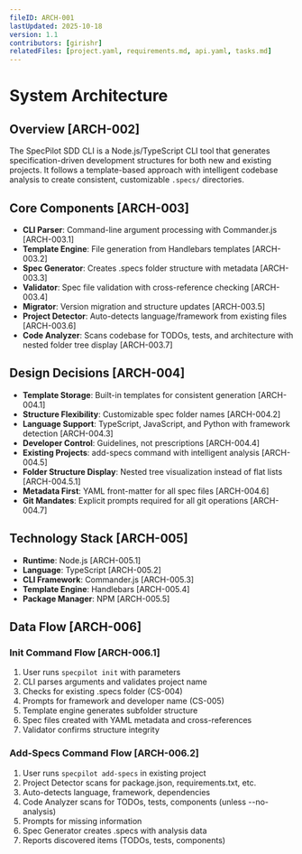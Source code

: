 ```yaml
---
fileID: ARCH-001
lastUpdated: 2025-10-18
version: 1.1
contributors: [girishr]
relatedFiles: [project.yaml, requirements.md, api.yaml, tasks.md]
---
```


# System Architecture

## Overview [ARCH-002]

The SpecPilot SDD CLI is a Node.js/TypeScript CLI tool that generates specification-driven development structures for both new and existing projects. It follows a template-based approach with intelligent codebase analysis to create consistent, customizable `.specs/` directories.

## Core Components [ARCH-003]

- **CLI Parser**: Command-line argument processing with Commander.js [ARCH-003.1]
- **Template Engine**: File generation from Handlebars templates [ARCH-003.2]
- **Spec Generator**: Creates .specs folder structure with metadata [ARCH-003.3]
- **Validator**: Spec file validation with cross-reference checking [ARCH-003.4]
- **Migrator**: Version migration and structure updates [ARCH-003.5]
- **Project Detector**: Auto-detects language/framework from existing files [ARCH-003.6]
- **Code Analyzer**: Scans codebase for TODOs, tests, and architecture with nested folder tree display [ARCH-003.7]

## Design Decisions [ARCH-004]

- **Template Storage**: Built-in templates for consistent generation [ARCH-004.1]
- **Structure Flexibility**: Customizable spec folder names [ARCH-004.2]
- **Language Support**: TypeScript, JavaScript, and Python with framework detection [ARCH-004.3]
- **Developer Control**: Guidelines, not prescriptions [ARCH-004.4]
- **Existing Projects**: add-specs command with intelligent analysis [ARCH-004.5]
- **Folder Structure Display**: Nested tree visualization instead of flat lists [ARCH-004.5.1]
- **Metadata First**: YAML front-matter for all spec files [ARCH-004.6]
- **Git Mandates**: Explicit prompts required for all git operations [ARCH-004.7]

## Technology Stack [ARCH-005]

- **Runtime**: Node.js [ARCH-005.1]
- **Language**: TypeScript [ARCH-005.2]
- **CLI Framework**: Commander.js [ARCH-005.3]
- **Template Engine**: Handlebars [ARCH-005.4]
- **Package Manager**: NPM [ARCH-005.5]

## Data Flow [ARCH-006]

### Init Command Flow [ARCH-006.1]

1. User runs `specpilot init` with parameters
2. CLI parses arguments and validates project name
3. Checks for existing .specs folder (CS-004)
4. Prompts for framework and developer name (CS-005)
5. Template engine generates subfolder structure
6. Spec files created with YAML metadata and cross-references
7. Validator confirms structure integrity

### Add-Specs Command Flow [ARCH-006.2]

1. User runs `specpilot add-specs` in existing project
2. Project Detector scans for package.json, requirements.txt, etc.
3. Auto-detects language, framework, dependencies
4. Code Analyzer scans for TODOs, tests, components (unless --no-analysis)
5. Prompts for missing information
6. Spec Generator creates .specs with analysis data
7. Reports discovered items (TODOs, tests, components)
